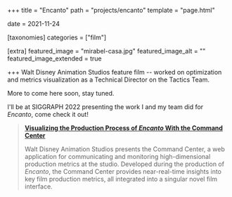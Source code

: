 +++
title = "Encanto"
path = "projects/encanto"
template = "page.html"

date = 2021-11-24

[taxonomies]
categories = ["film"]


[extra]
featured_image = "mirabel-casa.jpg"
featured_image_alt = ""
featured_image_extended = true

+++
Walt Disney Animation Studios feature film -- worked on optimization and metrics visualization as a Technical Director on the Tactics Team.
<!-- more -->

More to come here soon, stay tuned.

I'll be at SIGGRAPH 2022 presenting the work I and my team did for _Encanto_, come check it out!

> [**Visualizing the Production Process of _Encanto_ With the Command Center**](https://s2022.siggraph.org/presentation/?id=gensub_205&sess=sess138)
> 
> Walt Disney Animation Studios presents the Command Center, a web application for communicating and monitoring high-dimensional production metrics at the studio. Developed during the production of _Encanto_, the Command Center provides near-real-time insights into key film production metrics, all integrated into a singular novel film interface.
